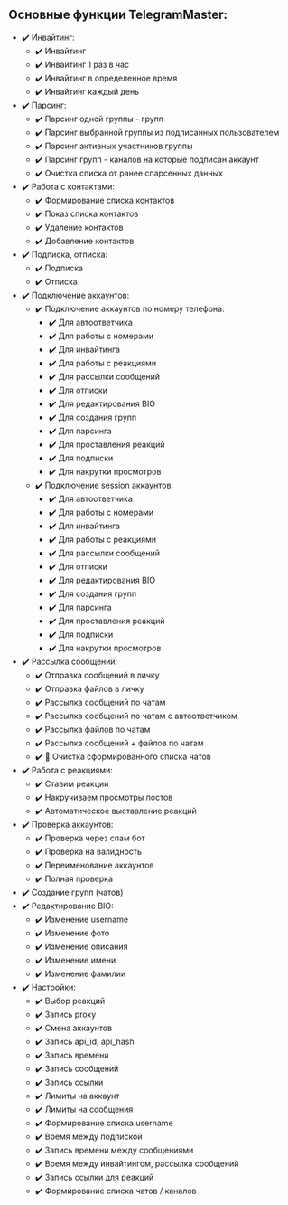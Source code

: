 <h2>Основные функции TelegramMaster:</h2>

- ✔️ Инвайтинг:
    - ✔️ Инвайтинг
    - ✔️ Инвайтинг 1 раз в час
    - ✔️ Инвайтинг в определенное время
    - ✔️ Инвайтинг каждый день
- ✔️ Парсинг:
    - ✔️ Парсинг одной группы - групп
    - ✔️ Парсинг выбранной группы из подписанных пользователем
    - ✔️ Парсинг активных участников группы
    - ✔️ Парсинг групп - каналов на которые подписан аккаунт
    - ✔️ Очистка списка от ранее спарсенных данных
- ✔️ Работа с контактами:
    - ✔️ Формирование списка контактов
    - ✔️ Показ списка контактов
    - ✔️ Удаление контактов
    - ✔️ Добавление контактов
- ✔️ Подписка, отписка:
    - ✔️ Подписка
    - ✔️ Отписка
- ✔️ Подключение аккаунтов:
    - ✔️ Подключение аккаунтов по номеру телефона:
        - ✔️ Для автоответчика
        - ✔️ Для работы с номерами
        - ✔️ Для инвайтинга
        - ✔️ Для работы с реакциями
        - ✔️ Для рассылки сообщений
        - ✔️ Для отписки
        - ✔️ Для редактирования BIO
        - ✔️ Для создания групп
        - ✔️ Для парсинга
        - ✔️ Для проставления реакций
        - ✔️ Для подписки
        - ✔️ Для накрутки просмотров
    - ✔️ Подключение session аккаунтов:
        - ✔️ Для автоответчика
        - ✔️ Для работы с номерами
        - ✔️ Для инвайтинга
        - ✔️ Для работы с реакциями
        - ✔️ Для рассылки сообщений
        - ✔️ Для отписки
        - ✔️ Для редактирования BIO
        - ✔️ Для создания групп
        - ✔️ Для парсинга
        - ✔️ Для проставления реакций
        - ✔️ Для подписки
        - ✔️ Для накрутки просмотров
- ✔️ Рассылка сообщений:
    - ✔️ Отправка сообщений в личку
    - ✔️ Отправка файлов в личку
    - ✔️ Рассылка сообщений по чатам
    - ✔️ Рассылка сообщений по чатам с автоответчиком
    - ✔️ Рассылка файлов по чатам
    - ✔️ Рассылка сообщений + файлов по чатам
    - ✔️ 🧹 Очистка сформированного списка чатов
- ✔️ Работа с реакциями:
    - ✔️ Ставим реакции
    - ✔️ Накручиваем просмотры постов
    - ✔️ Автоматическое выставление реакций
- ✔️ Проверка аккаунтов:
    - ✔️ Проверка через спам бот
    - ✔️ Проверка на валидность
    - ✔️ Переименование аккаунтов
    - ✔️ Полная проверка
- ✔️ Создание групп (чатов)
- ✔️ Редактирование BIO:
    - ✔️ Изменение username
    - ✔️ Изменение фото
    - ✔️ Изменение описания
    - ✔️ Изменение имени
    - ✔️ Изменение фамилии
- ✔️ Настройки:
    - ✔️ Выбор реакций
    - ✔️ Запись proxy
    - ✔️ Смена аккаунтов
    - ✔️ Запись api_id, api_hash
    - ✔️ Запись времени
    - ✔️ Запись сообщений
    - ✔️ Запись ссылки
    - ✔️ Лимиты на аккаунт
    - ✔️ Лимиты на сообщения
    - ✔️ Формирование списка username
    - ✔️ Время между подпиской
    - ✔️ Запись времени между сообщениями
    - ✔️ Время между инвайтингом, рассылка сообщений
    - ✔️ Запись ссылки для реакций
    - ✔️ Формирование списка чатов / каналов
